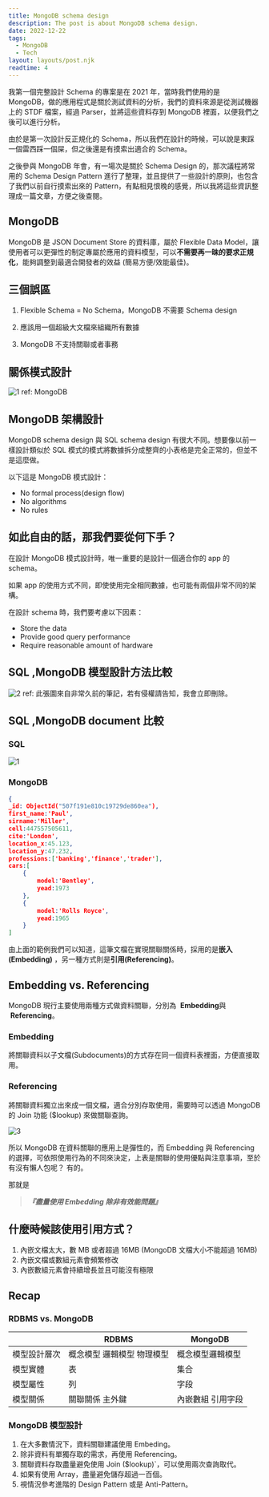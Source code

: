 ```yaml
---
title: MongoDB schema design
description: The post is about MongoDB schema design.
date: 2022-12-22
tags:
  - MongoDB
  - Tech
layout: layouts/post.njk
readtime: 4
---
```


我第一個完整設計 Schema 的專案是在 2021 年，當時我們使用的是 MongoDB，做的應用程式是關於測試資料的分析，我們的資料來源是從測試機器上的 STDF 檔案，經過 Parser，並將這些資料存到 MongoDB 裡面，以便我們之後可以進行分析。

由於是第一次設計反正規化的 Schema，所以我們在設計的時候，可以說是東踩一個雷西踩一個屎，但之後還是有摸索出適合的 Schema。

之後參與 MongoDB 年會，有一場次是關於 Schema Design 的，那次議程將常用的 Schema Design Pattern 進行了整理，並且提供了一些設計的原則，也包含了我們以前自行摸索出來的 Pattern，有點相見恨晚的感覺，所以我將這些資訊整理成一篇文章，方便之後查閱。

## MongoDB

MongoDB 是 JSON Document Store 的資料庫，屬於 Flexible Data Model，讓使用者可以更彈性的制定專屬於應用的資料模型，可以**不需要再一昧的要求正規化**，能夠調整到最適合開發者的效益 (簡易方便/效能最佳)。

## 三個誤區

1. Flexible Schema = No Schema，MongoDB 不需要 Schema design

2. 應該用一個超級大文檔來組織所有數據

3. MongoDB 不支持關聯或者事務

## 關係模式設計

![1](/img/remote/mongodb-schema-design/1.png)
ref: MongoDB

## MongoDB 架構設計

MongoDB schema design 與 SQL schema design 有很大不同。想要像以前一樣設計類似於 SQL 模式的模式將數據拆分成整齊的小表格是完全正常的，但並不是這麼做。

以下這是 MongoDB 模式設計：

- No formal process(design flow)
- No algorithms
- No rules

## 如此自由的話，那我們要從何下手？

在設計 MongoDB 模式設計時，唯一重要的是設計一個適合你的 app 的 schema。

如果 app 的使用方式不同，即使使用完全相同數據，也可能有兩個非常不同的架構。

在設計 schema 時，我們要考慮以下因素：

- Store the data
- Provide good query performance
- Require reasonable amount of hardware

## SQL ,MongoDB 模型設計方法比較

![2](/img/remote/mongodb-schema-design/2.png)
ref: 此張圖來自非常久前的筆記，若有侵權請告知，我會立即刪除。

## SQL ,MongoDB document 比較

### SQL

![1](/img/remote/mongodb-schema-design/1.png)

### MongoDB

```json
{
_id: ObjectId("507f191e810c19729de860ea"),
first_name:'Paul',
sirname:'Miller',
cell:447557505611,
cite:'London',
location_x:45.123,
location_y:47.232,
professions:['banking','finance','trader'],
cars:[
	{
		model:'Bentley',
		yead:1973
	},
	{
		model:'Rolls Royce',
		yead:1965
	}
]

```

由上面的範例我們可以知道，這筆文檔在實現關聯關係時，採用的是**嵌入(Embedding)** ，另一種方式則是**引用(Referencing)**。

## Embedding vs. Referencing

MongoDB 現行主要使用兩種方式做資料關聯，分別為  **Embedding**與  **Referencing**。

### Embedding

將關聯資料以子文檔(Subdocuments)的方式存在同一個資料表裡面，方便直接取用。

### Referencing

將關聯資料獨立出來成一個文檔，適合分別存取使用，需要時可以透過 MongoDB 的 Join 功能 ($lookup) 來做關聯查詢。

![3](/img/remote/mongodb-schema-design/3.png)

所以 MongoDB 在資料關聯的應用上是彈性的，而 Embedding 與 Referencing 的選擇，可依照使用行為的不同來決定，上表是關聯的使用優點與注意事項，至於有沒有懶人包呢？ 有的。

那就是

> **_『盡量使用 Embedding 除非有效能問題』_**

## 什麼時候該使用引用方式？

1. 內嵌文檔太大，數 MB 或者超過 16MB (MongoDB 文檔大小不能超過 16MB)
2. 內嵌文檔或數組元素會頻繁修改
3. 內嵌數組元素會持續增長並且可能沒有極限

## Recap

### RDBMS vs. MongoDB

|              | RDBMS                      | MongoDB           |
| ------------ | -------------------------- | ----------------- |
| 模型設計層次 | 概念模型 邏輯模型 物理模型 | 概念模型邏輯模型  |
| 模型實體     | 表                         | 集合              |
| 模型屬性     | 列                         | 字段              |
| 模型關係     | 關聯關係 主外鍵            | 內嵌數組 引用字段 |

### MongoDB 模型設計

1. 在大多數情況下，資料關聯建議使用 Embeding。
2. 除非資料有單獨存取的需求，再使用 Referencing。
3. 關聯資料存取盡量避免使用 Join ($lookup)`，可以使用兩次查詢取代。
4. 如果有使用 Array，盡量避免儲存超過一百個。
5. 視情況參考進階的 Design Pattern 或是 Anti-Pattern。
